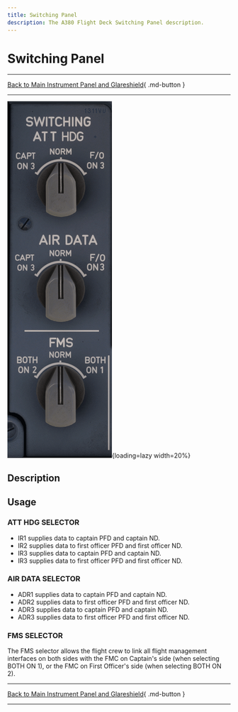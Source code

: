 ```yaml
---
title: Switching Panel
description: The A380 Flight Deck Switching Panel description.
---
```


# Switching Panel

---

[Back to Main Instrument Panel and Glareshield](../overviews/main-glare.md){ .md-button }

---

![img_1.png](../../../assets/a380x-briefing/flight-deck/main/switching.png){loading=lazy width=20%}

## Description

## Usage

### ATT HDG SELECTOR

* IR1 supplies data to captain PFD and captain ND.
* IR2 supplies data to first officer PFD and first officer ND.
* IR3 supplies data to captain PFD and captain ND.
* IR3 supplies data to first officer PFD and first officer ND.

### AIR DATA SELECTOR

* ADR1 supplies data to captain PFD and captain ND.
* ADR2 supplies data to first officer PFD and first officer ND.
* ADR3 supplies data to captain PFD and captain ND.
* ADR3 supplies data to first officer PFD and first officer ND.

### FMS SELECTOR

The FMS selector allows the flight crew to link all flight management interfaces on both sides with the
FMC on Captain's side (when selecting BOTH ON 1), or the FMC on First Officer's side (when
selecting BOTH ON 2).

---

[Back to Main Instrument Panel and Glareshield](../overviews/main-glare.md){ .md-button }

---



